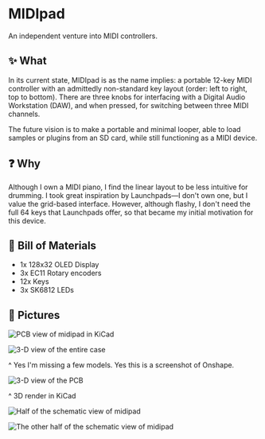 # MIDIpad

An independent venture into MIDI controllers.

## ✨ What 

In its current state, MIDIpad is as the name implies: a portable 12-key MIDI controller
with an admittedly non-standard key layout (order: left to right, top to bottom). There
are three knobs for interfacing with a Digital Audio Workstation (DAW), and when pressed,
for switching between three MIDI channels.

The future vision is to make a portable and minimal looper, able to load samples or
plugins from an SD card, while still functioning as a MIDI device.

## ❓ Why

Although I own a MIDI piano, I find the linear layout to be less intuitive for drumming.
I took great inspiration by Launchpads—I don't own one, but I value the grid-based
interface. However, although flashy, I don't need the full 64 keys that Launchpads offer,
so that became my initial motivation for this device.

## 📝 Bill of Materials

- 1x 128x32 OLED Display
- 3x EC11 Rotary encoders
- 12x Keys
- 3x SK6812 LEDs

## 📸 Pictures

![PCB view of midipad in KiCad](https://github.com/user-attachments/assets/e291a786-e8bb-4892-b345-8339b5e39b9f)

![3-D view of the entire case](https://github.com/user-attachments/assets/a71cd22a-a47e-4b95-8770-f265110977b5)

^ Yes I'm missing a few models. Yes this is a screenshot of Onshape.

![3-D view of the PCB](https://github.com/user-attachments/assets/93470769-9958-4fc9-a9b4-fbe5257d9d89)

^ 3D render in KiCad

![Half of the schematic view of midipad](https://github.com/user-attachments/assets/3db30f81-78f0-42c3-90d1-1a9fae4ef9c9)

![The other half of the schematic view of midipad](https://github.com/user-attachments/assets/7542dc9c-3ca8-418c-934b-b8694c95423f)
